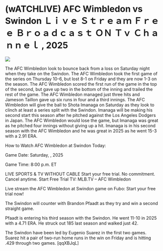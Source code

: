 # (wATCHLIVE) AFC Wimbledon vs Swindon Ｌｉｖｅ Ｓｔｒｅａｍ Ｆｒｅｅ Ｂｒｏａｄｃａｓｔ ＯＮ Ｔｖ Ｃｈａｎｎｅｌ , 2025  
  
  
[![](https://i.imgur.com/qSNzIqt.png)](https://movie.rssnews.media/qdfNoLc.php)  
  
The AFC Wimbledon look to bounce back from a loss on Saturday night when they take on the Swindon. The AFC Wimbledon took the first game of the series on Thursday 10-6, but lost 8-1 on Friday and they are now 1-3 on the season. The AFC Wimbledon scored the first run of the game in the top of the second, but gave up two in the bottom of the inning and trailed the rest of the game. The AFC Wimbledon managed just three hits and Jameson Taillon gave up six runs in four and a third innings. The AFC Wimbledon will give the ball to Shota Imanaga on Saturday as they look to clinch at least a series split with the Swindon. Imanaga will be making his second start this season after he pitched against the Los Angeles Dodgers in Japan. The AFC Wimbledon would lose the game, but Imanaga was great as he pitched four innings without giving up a hit. Imanaga is in his second season with the AFC Wimbledon and he was great in 2025 as he went 15-3 with a 2.91 ERA.

How to Watch AFC Wimbledon at Swindon Today:

Game Date: Saturday, , 2025

Game Time: 8:00 p.m. ET

LIVE SPORTS & TV WITHOUT CABLE
Start your free trial. No commitment. Cancel anytime.
Start Free Trial
TV: MLB.TV – AFC Wimbledon

Live stream the AFC Wimbledon at Swindon game on Fubo: Start your free trial now!

The Swindon will counter with Brandon Pfaadt as they try and win a second straight game.

Pfaadt is entering his third season with the Swindon. He went 11-10 in 2025 with a 4.71 ERA. He struck out 185 last season and walked just 42.

The Swindon have been led by Eugenio Suarez in the first two games. Suarez hit a pair of two-run home runs in the win on Friday and is hitting .429 through two games. [qqXBJqL]